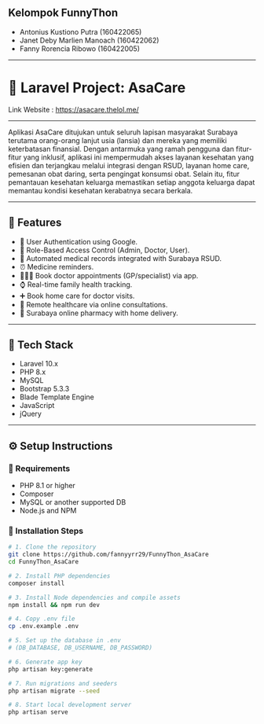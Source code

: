## Kelompok FunnyThon
- Antonius Kustiono Putra (160422065)
- Janet Deby Marlien Manoach (160422062)
- Fanny Rorencia Ribowo (160422005)
  
---

# 📘 Laravel Project: AsaCare
Link Website : https://asacare.thelol.me/

--- 

Aplikasi AsaCare ditujukan untuk seluruh lapisan masyarakat Surabaya terutama orang-orang lanjut usia (lansia) dan mereka yang memiliki keterbatasan finansial. Dengan antarmuka yang ramah pengguna dan fitur-fitur yang inklusif, aplikasi ini mempermudah akses layanan kesehatan yang efisien dan terjangkau melalui integrasi dengan RSUD, layanan home care, pemesanan obat daring, serta pengingat konsumsi obat. Selain itu, fitur pemantauan kesehatan keluarga memastikan setiap anggota keluarga dapat memantau kondisi kesehatan kerabatnya secara berkala.

---

## 🚀 Features

- 🔐 User Authentication using Google.
- 👥 Role-Based Access Control (Admin, Doctor, User).
- 📑 Automated medical records integrated with Surabaya RSUD.
- ⏰ Medicine reminders.
- 🧑🏻‍⚕️ Book doctor appointments (GP/specialist) via app.
- ⌚ Real-time family health tracking.
- ➕ Book home care for doctor visits.
- 💬 Remote healthcare via online consultations.
- 💊 Surabaya online pharmacy with home delivery.

---

## 🧰 Tech Stack

- Laravel 10.x
- PHP 8.x
- MySQL 
- Bootstrap 5.3.3
- Blade Template Engine
- JavaScript
- jQuery 

---

## ⚙️ Setup Instructions

### 📌 Requirements

- PHP 8.1 or higher
- Composer
- MySQL or another supported DB
- Node.js and NPM

### 🔧 Installation Steps

```bash
# 1. Clone the repository
git clone https://github.com/fannyyrr29/FunnyThon_AsaCare
cd FunnyThon_AsaCare

# 2. Install PHP dependencies
composer install

# 3. Install Node dependencies and compile assets
npm install && npm run dev

# 4. Copy .env file
cp .env.example .env

# 5. Set up the database in .env
# (DB_DATABASE, DB_USERNAME, DB_PASSWORD)

# 6. Generate app key
php artisan key:generate

# 7. Run migrations and seeders
php artisan migrate --seed

# 8. Start local development server
php artisan serve
